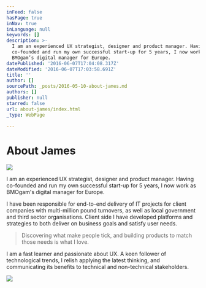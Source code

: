 ```yaml
---
inFeed: false
hasPage: true
inNav: true
inLanguage: null
keywords: []
description: >-
  I am an experienced UX strategist, designer and product manager. Having
  co-founded and run my own successful start-up for 5 years, I now work as
  BMOgam’s digital manager for Europe. 
datePublished: '2016-06-07T17:04:08.317Z'
dateModified: '2016-06-07T17:03:58.691Z'
title: ''
author: []
sourcePath: _posts/2016-05-10-about-james.md
authors: []
publisher: null
starred: false
url: about-james/index.html
_type: WebPage

---
```

# About James
![](https://the-grid-user-content.s3-us-west-2.amazonaws.com/b8e3a24b-0ec6-4562-abe5-9a96278e25d8.jpg)

I am an experienced UX strategist, designer and product manager. Having co-founded and run my own successful start-up for 5 years, I now work as BMOgam's digital manager for Europe. 

I have been responsible for end-to-end delivery of IT projects for client companies with multi-million pound turnovers, as well as local government and third sector organisations. Client side I have developed platforms and strategies to both deliver on business goals and satisfy user needs. 
> 
> Discovering what make people tick, and building products to match those needs is what I love. 

I am a fast learner and passionate about UX. A keen follower of technological trends, I relish applying the latest thinking, and communicating its benefits to technical and non-technical stakeholders.

![](https://the-grid-user-content.s3-us-west-2.amazonaws.com/19010cad-f7ad-4c3e-8f76-d8ba6a7e4aed.png)